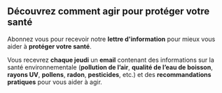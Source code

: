 ## Découvrez comment **agir** pour **protéger** votre **santé**

Abonnez vous pour recevoir notre **lettre d'information** pour mieux vous aider à **protéger votre santé**.

Vous recevrez **chaque jeudi** un **email** contenant des informations sur la santé environnementale (**pollution de l’air**, **qualité de l’eau de boisson**, **rayons UV**, **pollens**, **radon**, **pesticides**, etc.) et des **recommandations pratiques** pour vous aider à agir.
